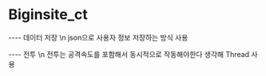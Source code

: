 # Biginsite_ct
---- 데이터 저장 \n
json으로 사용자 정보 저장하는 방식 사용

---- 전투 \n
전투는 공격속도를 포함해서 동시적으로 작동해야한다 생각해 Thread 사용

